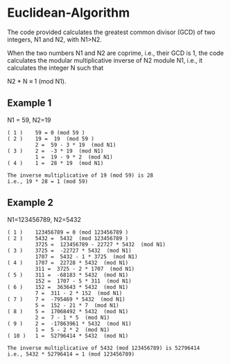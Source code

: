 # Euclidean-Algorithm
The code provided calculates the greatest common divisor (GCD) of two integers, N1 and N2, with N1>N2. 

When the two numbers N1 and N2 are coprime, i.e., their GCD is 1, the code calculates the modular multiplicative inverse of N2 module N1, i.e., it calculates the integer N such that 

N2 * N $\equiv$ 1 (mod N1). 


## Example 1
 N1 = 59, N2=19
```
( 1 )	 59 = 0 (mod 59 )
( 2 )	 19 =  19  (mod 59 )
		 2 =  59 - 3 * 19  (mod N1)
( 3 )	 2 =  -3 * 19  (mod N1)
		 1 =  19 - 9 * 2  (mod N1)
( 4 )	 1 =  28 * 19  (mod N1)

The inverse multiplicative of 19 (mod 59) is 28
i.e., 19 * 28 = 1 (mod 59)
```
## Example 2
 N1=123456789, N2=5432
```
( 1 )	 123456789 = 0 (mod 123456789 )
( 2 )	 5432 =  5432  (mod 123456789 )
		 3725 =  123456789 - 22727 * 5432  (mod N1)
( 3 )	 3725 =  -22727 * 5432  (mod N1)
		 1707 =  5432 - 1 * 3725  (mod N1)
( 4 )	 1707 =  22728 * 5432  (mod N1)
		 311 =  3725 - 2 * 1707  (mod N1)
( 5 )	 311 =  -68183 * 5432  (mod N1)
		 152 =  1707 - 5 * 311  (mod N1)
( 6 )	 152 =  363643 * 5432  (mod N1)
		 7 =  311 - 2 * 152  (mod N1)
( 7 )	 7 =  -795469 * 5432  (mod N1)
		 5 =  152 - 21 * 7  (mod N1)
( 8 )	 5 =  17068492 * 5432  (mod N1)
		 2 =  7 - 1 * 5  (mod N1)
( 9 )	 2 =  -17863961 * 5432  (mod N1)
		 1 =  5 - 2 * 2  (mod N1)
( 10 )	 1 =  52796414 * 5432  (mod N1)

The inverse multiplicative of 5432 (mod 123456789) is 52796414
i.e., 5432 * 52796414 = 1 (mod 123456789)
```
